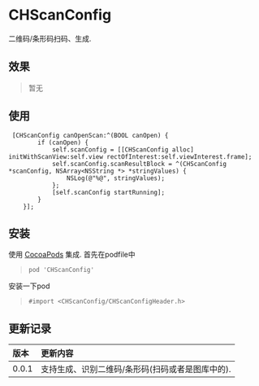# CHScanConfig
二维码/条形码扫码、生成.

## 效果

> 暂无

## 使用

```
 [CHScanConfig canOpenScan:^(BOOL canOpen) {
        if (canOpen) {
            self.scanConfig = [[CHScanConfig alloc] initWithScanView:self.view rectOfInterest:self.viewInterest.frame];
            self.scanConfig.scanResultBlock = ^(CHScanConfig *scanConfig, NSArray<NSString *> *stringValues) {
                NSLog(@"%@", stringValues);
            };
            [self.scanConfig startRunning];
        }
    }];
```

## 安装

使用 [CocoaPods](http://www.cocoapods.com/) 集成.
首先在podfile中
>`pod 'CHScanConfig'`

安装一下pod

>`#import <CHScanConfig/CHScanConfigHeader.h>`


## 更新记录

|版本|更新内容|
|:--|:--|
|0.0.1|支持生成、识别二维码/条形码(扫码或者是图库中的).|